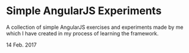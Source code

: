 # Simple AngularJS Experiments
A collection of simple AngularJS exercises and experiments made by me which I have created in my process of learning the framework.

14 Feb. 2017
